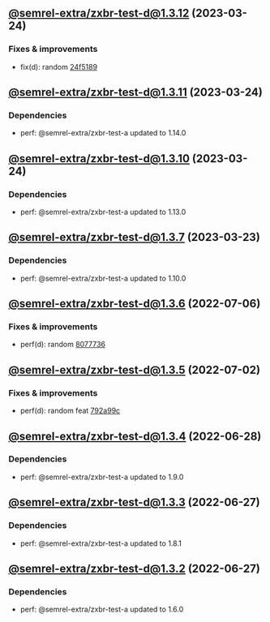 ## [@semrel-extra/zxbr-test-d@1.3.12](https://github.com/semrel-extra/demo-zx-bulk-release/compare/2023.3.24-semrel-extra.zxbr-test-d.1.3.11-f0...2023.3.24-semrel-extra.zxbr-test-d.1.3.12-f0) (2023-03-24)

### Fixes & improvements
* fix(d): random [24f5189](https://github.com/semrel-extra/demo-zx-bulk-release/commit/24f5189f4e1f2721c49b5b06d5f0dcb2687e6b7a)

## [@semrel-extra/zxbr-test-d@1.3.11](https://github.com/semrel-extra/demo-zx-bulk-release/compare/2023.3.24-semrel-extra.zxbr-test-d.1.3.10-f0...2023.3.24-semrel-extra.zxbr-test-d.1.3.11-f0) (2023-03-24)

### Dependencies
* perf: @semrel-extra/zxbr-test-a updated to 1.14.0

## [@semrel-extra/zxbr-test-d@1.3.10](https://github.com/semrel-extra/demo-zx-bulk-release/compare/2023.3.24-semrel-extra.zxbr-test-d.1.3.9-f0...2023.3.24-semrel-extra.zxbr-test-d.1.3.10-f0) (2023-03-24)

### Dependencies
* perf: @semrel-extra/zxbr-test-a updated to 1.13.0

## [@semrel-extra/zxbr-test-d@1.3.7](https://github.com/semrel-extra/demo-zx-bulk-release/compare/2022.7.6-semrel-extra.zxbr-test-d.1.3.6-f0...2023.3.23-semrel-extra.zxbr-test-d.1.3.7-f0) (2023-03-23)

### Dependencies
* perf: @semrel-extra/zxbr-test-a updated to 1.10.0

## [@semrel-extra/zxbr-test-d@1.3.6](https://github.com/semrel-extra/demo-zx-bulk-release/compare/2022.7.2-semrel-extra.zxbr-test-d.1.3.5-f0...2022.7.6-semrel-extra.zxbr-test-d.1.3.6-f0) (2022-07-06)

### Fixes & improvements
* perf(d): random [8077736](https://github.com/semrel-extra/demo-zx-bulk-release/commit/80777364804188b54be432f970716a1c95aa2ef0)

## [@semrel-extra/zxbr-test-d@1.3.5](https://github.com/semrel-extra/demo-zx-bulk-release/compare/2022.6.28-semrel-extra.zxbr-test-d.1.3.4-f0...2022.7.2-semrel-extra.zxbr-test-d.1.3.5-f0) (2022-07-02)

### Fixes & improvements
* perf(d): random feat [792a99c](https://github.com/semrel-extra/demo-zx-bulk-release/commit/792a99c149ef16340287add7d0ead8eb9aac42b4)

## [@semrel-extra/zxbr-test-d@1.3.4](https://github.com/semrel-extra/demo-zx-bulk-release/compare/2022.6.27-semrel-extra.zxbr-test-d.1.3.3-f0...2022.6.28-semrel-extra.zxbr-test-d.1.3.4-f0) (2022-06-28)

### Dependencies
* perf: @semrel-extra/zxbr-test-a updated to 1.9.0

## [@semrel-extra/zxbr-test-d@1.3.3](https://github.com/semrel-extra/demo-zx-bulk-release/compare/2022.6.27-semrel-extra.zxbr-test-d.1.3.2-f0...2022.6.27-semrel-extra.zxbr-test-d.1.3.3-f0) (2022-06-27)

### Dependencies
* perf: @semrel-extra/zxbr-test-a updated to 1.8.1

## [@semrel-extra/zxbr-test-d@1.3.2](https://github.com/semrel-extra/demo-zx-bulk-release/compare/2022.6.26-semrel-extra.zxbr-test-d.1.3.1-f0...2022.6.27-semrel-extra.zxbr-test-d.1.3.2-f0) (2022-06-27)

### Dependencies
* perf: @semrel-extra/zxbr-test-a updated to 1.6.0
